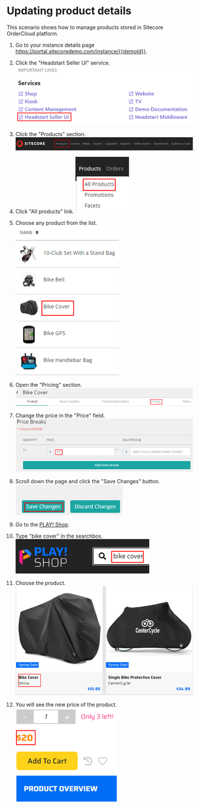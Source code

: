 # Updating product details

This scenario shows how to manage products stored in Sitecore OrderCloud platform.

1. Go to your instance details page <https://portal.sitecoredemo.com/instance/{{demoId}}>.

1. Click the "Headstart Seller UI" service.
![Seller UI](./media/seller.png)

1. Click the "Products" section.
![Products](./media/products.png)

1. Click "All products" link.
![All products link](./media/all-products.png)

1. Choose any product from the list.
![Product name](./media/product-name.png)

1. Open the "Pricing" section.
![Pricing](./media/pricing.png)

1. Change the price in the "Price" field.
![Price](./media/price.png)

1. Scroll down the page and click the "Save Changes" button.
![Save changes](./media/save-changes.png)

1. Go to the [PLAY! Shop](https://{{demoName}}-{{demoUid}}-shop.vercel.app).
1. Type "bike cover" in the searchbox.
![Bike cover](./media/bike-cover.png)

1. Choose the product.
![Product](./media/product.png)

1. You will see the new price of the product.
![New price](./media/new-price.png)
